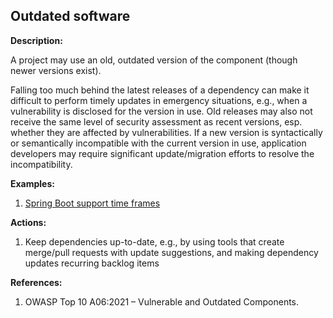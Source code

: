 ## Outdated software

**Description:**

A project may use an old, outdated version of the component (though newer versions exist).

Falling too much behind the latest releases of a dependency can make it difficult to perform timely updates in emergency situations, e.g., when a vulnerability is disclosed for the version in use. Old releases may also not receive the same level of security assessment as recent versions, esp. whether they are affected by vulnerabilities. If a new version is syntactically or semantically incompatible with the current version in use, application developers may require significant update/migration efforts to resolve the incompatibility.

**Examples:**

1. [Spring Boot support time frames](https://spring.io/projects/spring-boot#support)

**Actions:**

1. Keep dependencies up-to-date, e.g., by using tools that create merge/pull requests with update suggestions, and making dependency updates recurring backlog items

**References:**

1. OWASP Top 10 A06:2021 – Vulnerable and Outdated Components.